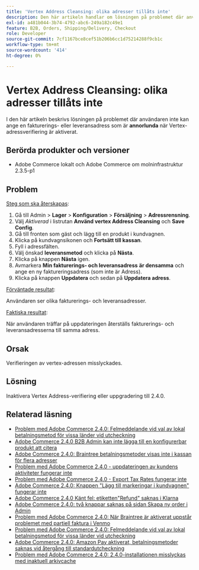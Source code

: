 ```yaml
---
title: 'Vertex Address Cleansing: olika adresser tillåts inte'
description: Den här artikeln handlar om lösningen på problemet där användaren inte kan ange en fakturerings- och leveransadress som är **different** och Vertex-adressverifiering är aktiverad.
exl-id: a481b044-3b74-4792-abc6-249a182c49e1
feature: B2B, Orders, Shipping/Delivery, Checkout
role: Developer
source-git-commit: 7cf1167bce8cef51b206b6cc1d75214288f9cb1c
workflow-type: tm+mt
source-wordcount: '414'
ht-degree: 0%

---
```


# Vertex Address Cleansing: olika adresser tillåts inte

I den här artikeln beskrivs lösningen på problemet där användaren inte kan ange en fakturerings- eller leveransadress som är **annorlunda** när Vertex-adressverifiering är aktiverat.

## Berörda produkter och versioner

* Adobe Commerce lokalt och Adobe Commerce om molninfrastruktur 2.3.5-p1

## Problem

<u>Steg som ska återskapas</u>:

1. Gå till Admin > **Lager** > **Konfiguration** > **Försäljning** > **Adressrensning**.
1. Välj *Aktiverad* i listrutan **Använd vertex Address Cleansing** och **Save Config**.
1. Gå till fronten som gäst och lägg till en produkt i kundvagnen.
1. Klicka på kundvagnsikonen och **Fortsätt till kassan**.
1. Fyll i adressfälten.
1. Välj önskad **leveransmetod** och klicka på **Nästa**.
1. Klicka på knappen **Nästa** igen.
1. Avmarkera **Min fakturerings- och leveransadress** **är densamma** och ange en ny faktureringsadress (som inte är Adress).
1. Klicka på knappen **Uppdatera** och sedan på **Uppdatera adress**.

<u>Förväntade resultat</u>:

Användaren ser olika fakturerings- och leveransadresser.

<u>Faktiska resultat</u>:

När användaren träffar på uppdateringen återställs fakturerings- och leveransadresserna till samma adress.

## Orsak

Verifieringen av vertex-adressen misslyckades.

## Lösning

Inaktivera Vertex Address-verifiering eller uppgradering till 2.4.0.

## Relaterad läsning

* [Problem med Adobe Commerce 2.4.0: Felmeddelande vid val av lokal betalningsmetod för vissa länder vid utcheckning](/help/troubleshooting/payments/magento-2-4-0-checkout-error-selecting-local-payments.md)
* [Adobe Commerce 2.4.0 B2B Admin kan inte lägga till en konfigurerbar produkt att citera](/help/troubleshooting/miscellaneous/magento-2-4-0-b2b-admin-can-t-add-configurable-product-to-quote.md)
* [Adobe Commerce 2.4.0: Braintree betalningsmetoder visas inte i kassan för flera adresser](/help/troubleshooting/payments/magento-2-4-0-braintree-not-in-multiple-addresses-checkout.md)
* [Problem med Adobe Commerce 2.4.0 - uppdateringen av kundens aktiviteter fungerar inte](/help/troubleshooting/miscellaneous/magento-2-4-0-refresh-on-customer-activities-does-not-work.md)
* [Problem med Adobe Commerce 2.4.0 - Export Tax Rates fungerar inte](/help/troubleshooting/miscellaneous/magento-2-4-0-known-issue-export-tax-rates-does-not-work.md)
* [Adobe Commerce 2.4.0: Knappen &quot;Lägg till markeringar i kundvagnen&quot; fungerar inte](/help/troubleshooting/miscellaneous/magento-2-4-0-add-selections-to-my-cart-does-not-work.md)
* [Adobe Commerce 2.4.0 Känt fel: etiketten&quot;Refund&quot; saknas i Klarna](/help/troubleshooting/payments/magento-2-4-0-known-issue-missing-refund-label-in-klarna.md)
* [Adobe Commerce 2.4.0: två knappar saknas på sidan Skapa ny order i Admin](/help/troubleshooting/miscellaneous/magento-2-4-0-known-issue-create-new-order-buttons-missing.md)
* [Problem med Adobe Commerce 2.4.0: När Braintree är aktiverat uppstår problemet med partiell faktura i Venmo](/help/troubleshooting/payments/magento-2-4-0-2-4-1-enable-braintree-venmo-partial-invoice-issue.md)
* [Problem med Adobe Commerce 2.4.0: Felmeddelande vid val av lokal betalningsmetod för vissa länder vid utcheckning](/help/troubleshooting/payments/magento-2-4-0-checkout-error-selecting-local-payments.md)
* [Adobe Commerce 2.4.0: Amazon Pay aktiverat, betalningsmetoder saknas vid återgång till standardutcheckning](/help/troubleshooting/payments/magento-2-4-0-known-issue-amazon-pay-no-payment-methods.md)
* [Problem med Adobe Commerce 2.4.0: 2.4.0-installationen misslyckas med inaktuell arkivcache](/help/troubleshooting/installation-and-upgrade/magento-2-4-0-known-issue-2-4-0-installation-fails-with-outdated-stores-cache.md)
